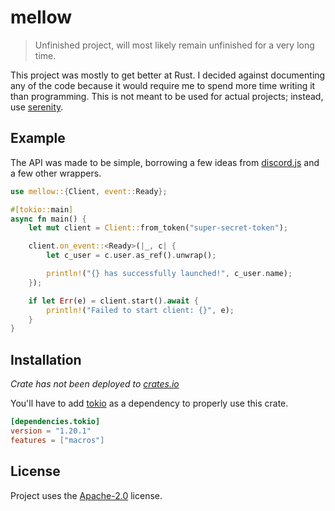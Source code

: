 # mellow

> Unfinished project, will most likely remain unfinished for a very long time.

This project was mostly to get better at Rust. I decided against documenting any of the code because it would require me to spend more time writing it than programming. This is not meant to be used for actual projects; instead, use [serenity](https://github.com/serenity-rs/serenity).

## Example

The API was made to be simple, borrowing a few ideas from [discord.js](https://discord.js.org/#/) and a few other wrappers.

```rs
use mellow::{Client, event::Ready};

#[tokio::main]
async fn main() {
    let mut client = Client::from_token("super-secret-token");

    client.on_event::<Ready>(|_, c| {
        let c_user = c.user.as_ref().unwrap();

        println!("{} has successfully launched!", c_user.name);
    });

    if let Err(e) = client.start().await {
        println!("Failed to start client: {}", e);
    }
}
```

## Installation

*Crate has not been deployed to [crates.io](https://crates.io/crates)*

You'll have to add [tokio](https://github.com/tokio-rs/tokio) as a dependency to properly use this crate.

```toml
[dependencies.tokio]
version = "1.20.1"
features = ["macros"]
```

## License

Project uses the [Apache-2.0](LICENSE) license.
